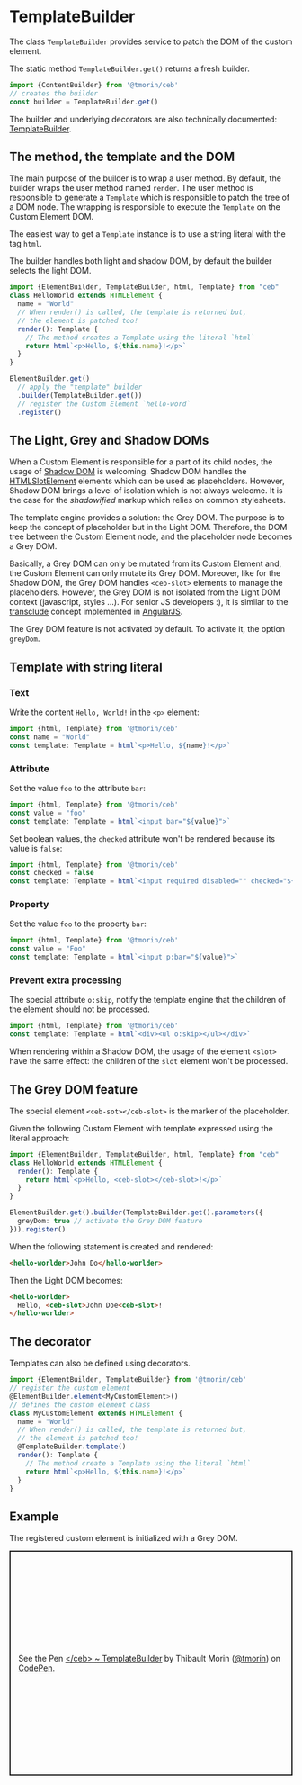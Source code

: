 # TemplateBuilder

The class `TemplateBuilder` provides service to patch the DOM of the custom element.

The static method `TemplateBuilder.get()` returns a fresh builder.

```typescript
import {ContentBuilder} from '@tmorin/ceb'
// creates the builder
const builder = TemplateBuilder.get()
```

The builder and underlying decorators are also technically documented: [TemplateBuilder](../api/classes/templatebuilder.html).

## The method, the template and the DOM

The main purpose of the builder is to wrap a user method.
By default, the builder wraps the user method named `render`.
The user method is responsible to generate a `Template` which is responsible to patch the tree of a DOM node.
The wrapping is responsible to execute the `Template` on the Custom Element DOM.

The easiest way to get a `Template` instance is to use a string literal with the tag `html`.

The builder handles both light and shadow DOM, by default the builder selects the light DOM.

```typescript
import {ElementBuilder, TemplateBuilder, html, Template} from "ceb"
class HelloWorld extends HTMLElement {
  name = "World"
  // When render() is called, the template is returned but,
  // the element is patched too!
  render(): Template {
    // The method creates a Template using the literal `html`
    return html`<p>Hello, ${this.name}!</p>`
  }
}

ElementBuilder.get()
  // apply the "template" builder
  .builder(TemplateBuilder.get())
  // register the Custom Element `hello-word`
  .register()
```

## The Light, Grey and Shadow DOMs

When a Custom Element is responsible for a part of its child nodes, the usage of [Shadow DOM] is welcoming.
Shadow DOM handles the [HTMLSlotElement] elements which can be used as placeholders.
However, Shadow DOM brings a level of isolation which is not always welcome.
It is the case for the _shadowified_ markup which relies on common stylesheets.

The template engine provides a solution: the Grey DOM.
The purpose is to keep the concept of placeholder but in the Light DOM.
Therefore, the DOM tree between the Custom Element node, and the placeholder node becomes a Grey DOM.

Basically, a Grey DOM can only be mutated from its Custom Element and, the Custom Element can only mutate its Grey DOM.
Moreover, like for the Shadow DOM, the Grey DOM handles `<ceb-slot>` elements to manage the placeholders.
However, the Grey DOM is not isolated from the Light DOM context (javascript, styles ...).
For senior JS developers :), it is similar to the [transclude] concept implemented in [AngularJS].

[Shadow DOM]: https://developer.mozilla.org/en-US/docs/Web/Web_Components/Using_shadow_DOM
[HTMLSlotElement]: https://developer.mozilla.org/en-US/docs/Web/HTML/Element/slot
[AngularJS]: https://angularjs.org
[transclude]: https://code.angularjs.org/1.8.2/docs/guide/directive#creating-a-directive-that-wraps-other-elements

The Grey DOM feature is not activated by default.
To activate it, the option `greyDom`.

## Template with string literal

### Text

Write the content `Hello, World!` in the `<p>` element:

```typescript
import {html, Template} from '@tmorin/ceb'
const name = "World"
const template: Template = html`<p>Hello, ${name}!</p>`
```

### Attribute

Set the value `foo` to the attribute `bar`:

```typescript
import {html, Template} from '@tmorin/ceb'
const value = "foo"
const template: Template = html`<input bar="${value}">`
```

Set boolean values, the `checked` attribute won't be rendered because its value is `false`:

```typescript
import {html, Template} from '@tmorin/ceb'
const checked = false
const template: Template = html`<input required disabled="" checked="${checked}">`
```

### Property

Set the value `foo` to the property `bar`:

```typescript
import {html, Template} from '@tmorin/ceb'
const value = "Foo"
const template: Template = html`<input p:bar="${value}">`
```

### Prevent extra processing

The special attribute `o:skip`, notify the template engine that the children of the element should not be processed.

```typescript
import {html, Template} from '@tmorin/ceb'
const template: Template = html`<div><ul o:skip></ul></div>`
```

When rendering within a Shadow DOM, the usage of the element `<slot>` have the same effect: the children of the `slot` element won't be processed.

## The Grey DOM feature

The special element `<ceb-sot></ceb-slot>` is the marker of the placeholder.

Given the following Custom Element with template expressed using the literal approach:
```typescript
import {ElementBuilder, TemplateBuilder, html, Template} from "ceb"
class HelloWorld extends HTMLElement {
  render(): Template {
    return html`<p>Hello, <ceb-slot></ceb-slot>!</p>`
  }
}

ElementBuilder.get().builder(TemplateBuilder.get().parameters({
  greyDom: true // activate the Grey DOM feature
})).register()
```

When the following statement is created and rendered:
```html
<hello-worlder>John Do</hello-worlder>
```

Then the Light DOM becomes:
```html
<hello-worlder>
  Hello, <ceb-slot>John Doe<ceb-slot>!
</hello-worlder>
```

## The decorator

Templates can also be defined using decorators.

```typescript
import {ElementBuilder, TemplateBuilder} from '@tmorin/ceb'
// register the custom element
@ElementBuilder.element<MyCustomElement>()
// defines the custom element class
class MyCustomElement extends HTMLElement {
  name = "World"
  // When render() is called, the template is returned but,
  // the element is patched too!
  @TemplateBuilder.template()
  render(): Template {
    // The method create a Template using the literal `html`
    return html`<p>Hello, ${this.name}!</p>`
  }
}
```

## Example

The registered custom element is initialized with a Grey DOM.

<p class="codepen" data-height="400" data-theme-id="light" data-default-tab="js,result" data-slug-hash="MWYjxPQ" data-editable="true" data-user="tmorin" style="height: 400px; box-sizing: border-box; display: flex; align-items: center; justify-content: center; border: 2px solid; margin: 1em 0; padding: 1em;">
  <span>See the Pen <a href="https://codepen.io/tmorin/pen/MWYjxPQ">
  &lt;/ceb&gt; ~ TemplateBuilder</a> by Thibault Morin (<a href="https://codepen.io/tmorin">@tmorin</a>)
  on <a href="https://codepen.io">CodePen</a>.</span>
</p>
<script async src="https://cpwebassets.codepen.io/assets/embed/ei.js"></script>

